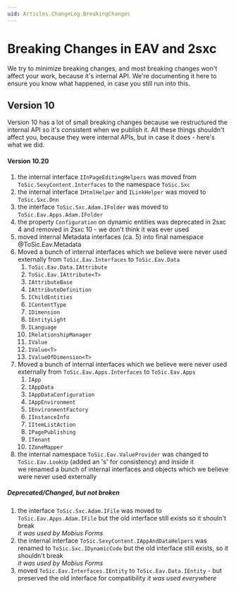 ```yaml
---
uid: Articles.ChangeLog.BreakingChanges
---
```


# Breaking Changes in EAV and 2sxc

We try to minimize breaking changes, and most breaking changes won't affect your work, because it's internal API. 
We're documenting it here to ensure you know what happened, in case you still run into this.

## Version 10

Version 10 has a lot of small breaking changes because we restructured the internal API so it's consistent when we publish it. 
All these things shouldn't affect you, because they were internal APIs, but in case it does - here's what we did.

#### Version 10.20

1. the internal interface `IInPageEditingHelpers` was moved from `ToSic.SexyContent.Interfaces` to the namespace `ToSic.Sxc`
1. the internal interface `IHtmlHelper` and `ILinkHelper` was moved to `ToSic.Sxc.Dnn`
1. the interface `ToSic.Sxc.Adam.IFolder` was moved to `ToSic.Eav.Apps.Adam.IFolder`
1. the property `Configuration` on dynamic entities was deprecated in 2sxc 4 and removed in 2sxc 10 - we don't think it was ever used
1. moved internal Metadata interfaces (ca. 5) into final namespace @ToSic.Eav.Metadata
1. Moved a bunch of internal interfaces which we believe were never used externally from `ToSic.Eav.Interfaces` to `ToSic.Eav.Data`
	1. `ToSic.Eav.Data.IAttribute`
	1. `ToSic.Eav.IAttribute<T>`
	1. `IAttributeBase`
	1. `IAttributeDefinition`
	1. `IChildEntities` 
	1. `IContentType`
	1. `IDimension`
	1. `IEntityLight`
	1. `ILanguage`
	1. `IRelationshipManager`
	1. `IValue`
	1. `IValue<T>`
	1. `IValueOfDimension<T>`
1. Moved a bunch of internal interfaces which we believe were never used externally from `ToSic.Eav.Apps.Interfaces` to `ToSic.Eav.Apps`
	1. `IApp`
	1. `IAppData`
	1. `IAppDataConfiguration`
	1. `IAppEnvironment`
	1. `IEnvironmentFactory`
	1. `IInstanceInfo`
	1. `IItemListAction`
	1. `IPagePublishing`
	1. `ITenant`
	1. `IZoneMapper`
1. the internal namespace `ToSic.Eav.ValueProvider` was changed to `ToSic.Eav.LookUp` (added an 's' for consistency) and inside it  
	we renamed a bunch of internal interfaces and objects which we believe were never used externally

##### Deprecated/Changed, but not broken

1. the interface `ToSic.Sxc.Adam.IFile` was moved to `ToSic.Eav.Apps.Adam.IFile` but the old interface still exists so it shouln't break  
	_it was used by Mobius Forms_
1. the internal interface `ToSic.SexyContent.IAppAndDataHelpers` was renamed to `ToSic.Sxc.IDynamicCode` but the old interface still exists, so it shouldn't break  
	_it was used by Mobius Forms_
1. moved `ToSic.Eav.Interfaces.IEntity` to `ToSic.Eav.Data.IEntity` - but preserved the old interface for compatibility
	_it was used everywhere_
